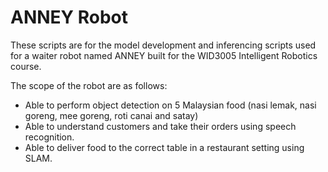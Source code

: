 # ANNEY Robot

These scripts are for the model development and inferencing scripts used for a waiter robot named ANNEY built for the WID3005 Intelligent Robotics course.

The scope of the robot are as follows:

- Able to perform object detection on 5 Malaysian food (nasi lemak, nasi goreng, mee goreng, roti canai and satay)
- Able to understand customers and take their orders using speech recognition.
- Able to deliver food to the correct table in a restaurant setting using SLAM.

